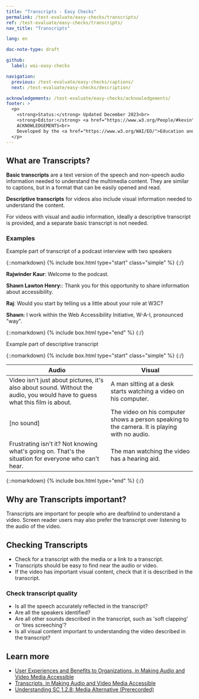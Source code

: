 ```yaml
---
title: "Transcripts - Easy Checks"
permalink: /test-evaluate/easy-checks/transcripts/
ref: /test-evaluate/easy-checks/transcripts/
nav_title: "Transcripts"

lang: en

doc-note-type: draft

github:
  label: wai-easy-checks

navigation:
  previous: /test-evaluate/easy-checks/captions/
  next: /test-evaluate/easy-checks/description/

acknowledgements: /test-evaluate/easy-checks/acknowledgements/
footer: >
  <p>
    <strong>Status:</strong> Updated December 2023<br>
    <strong>Editor:</strong> <a href="https://www.w3.org/People/#kevin">Kevin White</a><br>
    ACKNOWLEDGEMENTS<br>
    Developed by the <a href="https://www.w3.org/WAI/EO/">Education and Outreach Working Group (EOWG)</a>. Updated as part of the <a href="https://www.w3.org/WAI/about/projects/wai-coop/">WAI-CooP project</a>, co-funded by the European Commission.
  </p>
---
```


## What are Transcripts?

**Basic transcripts** are a text version of the speech and non-speech audio information needed to understand the multimedia content. They are similar to captions, but in a format that can be easily opened and read.

**Descriptive transcripts** for videos also include visual information needed to understand the content.

For videos with visual and audio information, ideally a descriptive transcript is provided, and a separate basic transcript is not needed.

### Examples

Example part of transcript of a podcast interview with two speakers

{::nomarkdown}
{% include box.html type="start" class="simple" %}
{:/}

<p><strong>Rajwinder Kaur</strong>: Welcome to the podcast.</p>
<p><strong>Shawn Lawton Henry:</strong>: Thank you for this opportunity to share information about accessibility.</p>
<p><strong>Raj</strong>: Would you start by telling us a little about your role at W3C?</p>
<p><strong>Shawn</strong>: I work within the Web Accessibility Initiative, W-A-I, pronounced "way". </p>

{::nomarkdown}
{% include box.html type="end" %}
{:/}

Example part of descriptive transcript

{::nomarkdown}
{% include box.html type="start" class="simple" %}
{:/}

<table>
  <thead>
    <tr>
      <th>Audio</th>
      <th>Visual</th>
    </tr>
  </thead>
  <tbody>
    <tr>
      <td>Video isn't just about pictures, it's also about sound. Without the audio, you would have to guess what this film is about.</td>
      <td>A man sitting at a desk starts watching a video on his computer.<br></td>
    </tr>
    <tr>
      <td>[no sound]</td>
      <td>The video on his computer shows a person speaking to the camera. It is playing with no audio.</td>
    </tr>
    <tr>
      <td>Frustrating isn't it? Not knowing what's going on. That's the situation for everyone who can't hear.</td>
      <td>The man watching the video has a hearing aid.</td>
    </tr>
  </tbody>
</table>

{::nomarkdown}
{% include box.html type="end" %}
{:/}

## Why are Transcripts important?

Transcripts are important for people who are deafblind to understand a video. Screen reader users may also prefer the transcript over listening to the audio of the video.

## Checking Transcripts

* Check for a transcript with the media or a link to a transcript.
* Transcripts should be easy to find near the audio or video.
* If the video has important visual content, check that it is described in the transcript.

### Check transcript quality

* Is all the speech accurately reflected in the transcript?
* Are all the speakers identified?
* Are all other sounds described in the transcript, such as 'soft clapping' or 'tires screeching'?
* Is all visual content important to understanding the video described in the transcript?

## Learn more

* [User Experiences and Benefits to Organizations, in Making Audio and Video Media Accessible](https://www.w3.org/WAI/media/av/users-orgs/)
* [Transcripts, in Making Audio and Video Media Accessible](https://www.w3.org/WAI/media/av/transcripts/)
* [Understanding SC 1.2.8: Media Alternative (Prerecorded)](https://www.w3.org/WAI/WCAG22/Understanding/media-alternative-prerecorded.html)
